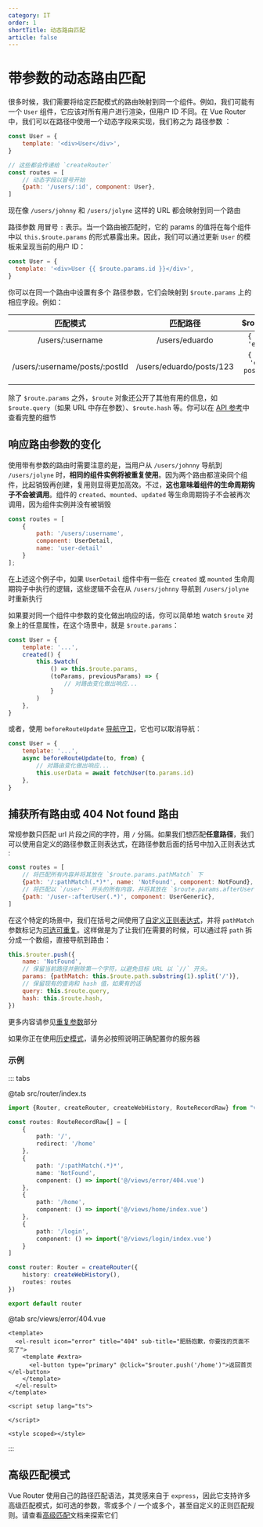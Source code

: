 ```yaml
---
category: IT
order: 1
shortTitle: 动态路由匹配
article: false
---
```


# 带参数的动态路由匹配

很多时候，我们需要将给定匹配模式的路由映射到同一个组件。例如，我们可能有一个 `User` 组件，它应该对所有用户进行渲染，但用户 ID 不同。在 Vue Router 中，我们可以在路径中使用一个动态字段来实现，我们称之为 路径参数 ：

```js
const User = {
    template: '<div>User</div>',
}

// 这些都会传递给 `createRouter`
const routes = [
    // 动态字段以冒号开始
    {path: '/users/:id', component: User},
]
```

现在像 `/users/johnny` 和 `/users/jolyne` 这样的 URL 都会映射到同一个路由

路径参数 用冒号 `:` 表示。当一个路由被匹配时，它的 params 的值将在每个组件中以 `this.$route.params` 的形式暴露出来。因此，我们可以通过更新 `User` 的模板来呈现当前的用户 ID：

```js
const User = {
  template: '<div>User {{ $route.params.id }}</div>',
}
```

你可以在同一个路由中设置有多个 路径参数，它们会映射到 `$route.params` 上的相应字段。例如：

|              匹配模式              |           匹配路径            |              $route.params               |
|:------------------------------:|:-------------------------:|:----------------------------------------:|
|        /users/:username        |      	/users/eduardo      |        `{ username: 'eduardo' }`         |
| /users/:username/posts/:postId | 	/users/eduardo/posts/123 | `{ username: 'eduardo', postId: '123' }` |

除了 `$route.params` 之外，`$route` 对象还公开了其他有用的信息，如 `$route.query`（如果 URL 中存在参数）、`$route.hash` 等。你可以在 [API 参考](#待更新)中查看完整的细节

## 响应路由参数的变化

使用带有参数的路由时需要注意的是，当用户从 `/users/johnny` 导航到 `/users/jolyne` 时，**相同的组件实例将被重复使用**。因为两个路由都渲染同个组件，比起销毁再创建，复用则显得更加高效。不过，**这也意味着组件的生命周期钩子不会被调用**。组件的 `created`、`mounted`、`updated` 等生命周期钩子不会被再次调用，因为组件实例并没有被销毁

```js
const routes = [
    {
        path: '/users/:username',
        component: UserDetail,
        name: 'user-detail'
    }
];
```

在上述这个例子中，如果 `UserDetail` 组件中有一些在 `created` 或 `mounted` 生命周期钩子中执行的逻辑，这些逻辑不会在从 `/users/johnny` 导航到 `/users/jolyne` 时重新执行

如果要对同一个组件中参数的变化做出响应的话，你可以简单地 watch `$route` 对象上的任意属性，在这个场景中，就是 `$route.params`：

```js
const User = {
    template: '...',
    created() {
        this.$watch(
            () => this.$route.params,
            (toParams, previousParams) => {
                // 对路由变化做出响应...
            }
        )
    },
}
```

或者，使用 `beforeRouteUpdate` [导航守卫](#待更新)，它也可以取消导航：

```js
const User = {
    template: '...',
    async beforeRouteUpdate(to, from) {
        // 对路由变化做出响应...
        this.userData = await fetchUser(to.params.id)
    },
}
```

## 捕获所有路由或 404 Not found 路由

常规参数只匹配 url 片段之间的字符，用 `/` 分隔。如果我们想匹配**任意路径**，我们可以使用自定义的路径参数正则表达式，在路径参数后面的括号中加入正则表达式 :

```js
const routes = [
    // 将匹配所有内容并将其放在 `$route.params.pathMatch` 下
    {path: '/:pathMatch(.*)*', name: 'NotFound', component: NotFound},
    // 将匹配以 `/user-` 开头的所有内容，并将其放在 `$route.params.afterUser` 下
    {path: '/user-:afterUser(.*)', component: UserGeneric},
]
```

在这个特定的场景中，我们在括号之间使用了[自定义正则表达式](#待更新)，并将 `pathMatch` 参数标记为[可选可重复](#待更新)。这样做是为了让我们在需要的时候，可以通过将 `path` 拆分成一个数组，直接导航到路由：

```js
this.$router.push({
    name: 'NotFound',
    // 保留当前路径并删除第一个字符，以避免目标 URL 以 `//` 开头。
    params: {pathMatch: this.$route.path.substring(1).split('/')},
    // 保留现有的查询和 hash 值，如果有的话
    query: this.$route.query,
    hash: this.$route.hash,
})
```

更多内容请参见[重复参数](#待更新)部分

如果你正在使用[历史模式](#待更新)，请务必按照说明正确配置你的服务器

### 示例

::: tabs

@tab src/router/index.ts

```ts {8-12}
import {Router, createRouter, createWebHistory, RouteRecordRaw} from "vue-router";

const routes: RouteRecordRaw[] = [
    {
        path: '/',
        redirect: '/home'
    },
    {
        path: '/:pathMatch(.*)*',
        name: 'NotFound',
        component: () => import('@/views/error/404.vue')
    },
    {
        path: '/home',
        component: () => import('@/views/home/index.vue')
    },
    {
        path: '/login',
        component: () => import('@/views/login/index.vue')
    }
]

const router: Router = createRouter({
    history: createWebHistory(),
    routes: routes
})

export default router
```

@tab src/views/error/404.vue

```vue
<template>
  <el-result icon="error" title="404" sub-title="肥肠抱歉，你要找的页面不见了">
    <template #extra>
      <el-button type="primary" @click="$router.push('/home')">返回首页</el-button>
    </template>
  </el-result>
</template>

<script setup lang="ts">

</script>

<style scoped></style>
```

:::

## 高级匹配模式

Vue Router 使用自己的路径匹配语法，其灵感来自于 `express`，因此它支持许多高级匹配模式，如可选的参数，零或多个 / 一个或多个，甚至自定义的正则匹配规则。请查看[高级匹配](#待更新)文档来探索它们